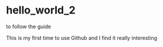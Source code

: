 # hello_world_2
to follow the guide

This is my first time to use Github and I find it really interesting
